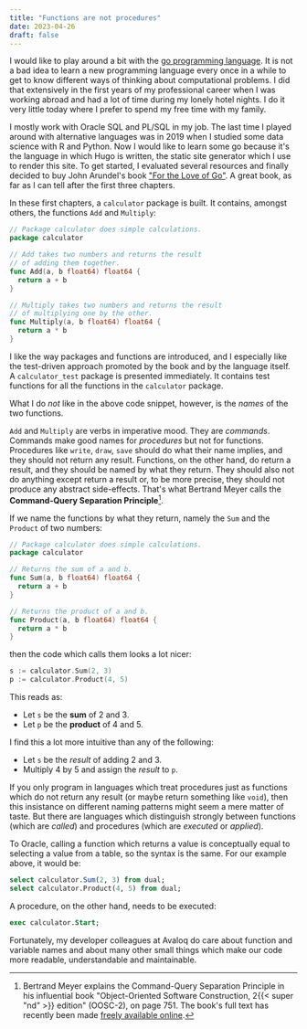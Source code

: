 ```yaml
---
title: "Functions are not procedures"
date: 2023-04-26
draft: false
---
```


I would like to play around a bit with the [go programming language](https://go.dev/). It is not a bad idea to learn a new programming language every once in a while to get to know different ways of thinking about computational problems. I did that extensively in the first years of my professional career when I was working abroad and had a lot of time during my lonely hotel nights. I do it very little today where I prefer to spend my free time with my family.

I mostly work with Oracle SQL and PL/SQL in my job. The last time I played around with alternative languages was in 2019 when I studied some data science with R and Python. Now I would like to learn some go because it's the language in which Hugo is written, the static site generator which I use to render this site. To get started, I evaluated several resources and finally decided to buy John Arundel's book ["For the Love of Go"](https://bitfieldconsulting.com/books/love). A great book, as far as I can tell after the first three chapters.

In these first chapters, a `calculator` package is built. It contains, amongst others, the functions `Add` and `Multiply`:

```go
// Package calculator does simple calculations.
package calculator

// Add takes two numbers and returns the result 
// of adding them together.
func Add(a, b float64) float64 {
  return a + b
}

// Multiply takes two numbers and returns the result 
// of multiplying one by the other.
func Multiply(a, b float64) float64 {
  return a * b
}
```

I like the way packages and functions are introduced, and I especially like the test-driven approach promoted by the book and by the language itself. A `calculator_test` package is presented immediately. It contains test functions for all the functions in the `calculator` package.

What I do *not* like in the above code snippet, however, is the *names* of the two functions.

`Add` and `Multiply` are verbs in imperative mood. They are *commands*. Commands make good names for *procedures* but not for functions. Procedures like `write`, `draw`, `save` should do what their name implies, and they should not return any result. Functions, on the other hand, do return a result, and they should be named by what they return. They should also not do anything except return a result or, to be more precise, they should not produce any abstract side-effects. That's what Bertrand Meyer calls the **Command-Query Separation Principle**[^1].

[^1]: Bertrand Meyer explains the Command-Query Separation Principle in his influential book "Object-Oriented Software Construction, 2{{< super "nd" >}} edition" (OOSC-2), on page 751. The book's full text has recently been made [freely available online](https://bertrandmeyer.com/OOSC2/).

If we name the functions by what they return, namely the `Sum` and the `Product` of two numbers:

```go
// Package calculator does simple calculations.
package calculator

// Returns the sum of a and b.
func Sum(a, b float64) float64 {
  return a + b
}

// Returns the product of a and b.
func Product(a, b float64) float64 {
  return a * b
}
```

then the code which calls them looks a lot nicer:

```go
s := calculator.Sum(2, 3)
p := calculator.Product(4, 5)
```

This reads as: 
- Let `s` be the **sum** of 2 and 3.
- Let `p` be the **product** of 4 and 5.

I find this a lot more intuitive than any of the following:
- Let `s` be the *result* of adding 2 and 3.
- Multiply 4 by 5 and assign the *result* to `p`.

If you only program in languages which treat procedures just as functions which do not return any result (or maybe return something like `void`), then this insistance on different naming patterns might seem a mere matter of taste. But there are languages which distinguish strongly between functions (which are *called*) and procedures (which are *executed* or *applied*).

To Oracle, calling a function which returns a value is conceptually equal to selecting a value from a table, so the syntax is the same. For our example above, it would be:

```sql
select calculator.Sum(2, 3) from dual;
select calculator.Product(4, 5) from dual;
```

A procedure, on the other hand, needs to be executed:

```sql
exec calculator.Start;
```

Fortunately, my developer colleagues at Avaloq do care about function and variable names and about many other small things which make our code more readable, understandable and maintainable.